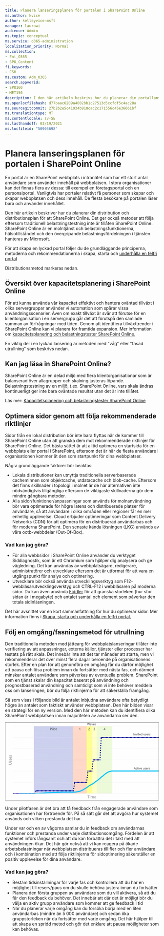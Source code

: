 ```yaml
---
title: Planera lanseringsplanen för portalen i SharePoint Online
ms.author: kvice
author: kelleyvice-msft
manager: laurawi
audience: Admin
ms.topic: conceptual
ms.service: o365-administration
localization_priority: Normal
ms.collection:
- Ent_O365
- SPO_Content
f1.keywords:
- CSH
ms.custom: Adm_O365
search.appverid:
- SPO160
- MET150
description: I den här artikeln beskrivs hur du planerar din portallansering i SharePoint Online och vilka åtgärder du kan vidta för att lanseringen ska lyckas
ms.openlocfilehash: d77baac6209a4002bb1c27513d5ccfdf5c4ac28a
ms.sourcegitcommit: 27b2b2e5c41934b918cac2c171556c45e36661bf
ms.translationtype: MT
ms.contentlocale: sv-SE
ms.lasthandoff: 03/19/2021
ms.locfileid: "50905698"
---
```

# <a name="planning-your-portal-launch-roll-out-plan-in-sharepoint-online"></a>Planera lanseringsplanen för portalen i SharePoint Online

En portal är en SharePoint webbplats i intranätet som har ett stort antal användare som använder innehåll på webbplatsen. I stora organisationer kan det finnas flera av dessa: till exempel en företagsportal och en personalportal. Vanligtvis har portaler relativt få personer som skapar och skapar webbplatsen och dess innehåll. De flesta besökare på portalen läser bara och använder innehållet.

Den här artikeln beskriver hur du planerar din distribution och distributionsplan för att SharePoint Online. Det ger också metoder att följa eftersom traditionell belastningstestning inte är tillåten SharePoint Online. SharePoint Online är en molntjänst och belastningsfunktionerna, hälsotillståndet och den övergripande belastningsfördelningen i tjänsten hanteras av Microsoft.

För att skapa en lyckad portal följer du de grundläggande principerna, metoderna och rekommendationerna i skapa, starta och [underhålla en felfri portal](/sharepoint/portal-health) 

Distributionsmetod markeras nedan.

## <a name="overview-of-capacity-planning-in-sharepoint-online"></a>Översikt över kapacitetsplanering i SharePoint Online
För att kunna använda vår kapacitet effektivt och hantera oväntad tillväxt i olika servergruppar använder vi automation som spårar vissa användningsscenarier. Även om exakt tillväxt är svår att förutse för en klientorganisation i en servergrupp går det att förutspå den samlade summan av förfrågningar med tiden. Genom att identifiera tillväxttrender i SharePoint Online kan vi planera för framtida expansion. Mer information om [kapacitetsplanering och belastningstester SharePoint Online.](capacity-planning-and-load-testing-sharepoint-online.md)

En viktig del i en lyckad lansering är metoden med "våg" eller "fasad utrullning" som beskrivs nedan. 

## <a name="can-i-load-test-sharepoint-online"></a>Kan jag läsa in SharePoint Online?
SharePoint Online är en delad miljö med flera klientorganisationar som är balanserad över allagrupper och skalning justeras löpande. Belastningstestning av en miljö, t.ex. SharePoint Online, vars skala ändras kontinuerligt ger inte bara oväntade resultat utan det är inte tillåtet. 

Läs mer: [Kapacitetsplanering och belastningstester SharePoint Online](capacity-planning-and-load-testing-sharepoint-online.md)

## <a name="optimize-pages-by-following-recommended-guidelines"></a>Optimera sidor genom att följa rekommenderade riktlinjer
Sidor från en lokal distribution bör inte bara flyttas när de kommer till SharePoint Online utan att granska dem mot rekommenderade riktlinjer för SharePoint Online. Det bästa sättet är att alltid optimera en startsida för en webbplats eller portal i SharePoint, eftersom det är här de flesta användare i organisationen kommer åt den som startpunkt för dina webbplatser.

Några grundläggande faktorer bör beaktas:
- Lokala distributioner kan utnyttja traditionella serverbaserade cacheminnen som objektcache, utdatacache och blob-cache. Eftersom det finns skillnader i topologi i molnet är de här alternativen inte nödvändigtvis tillgängliga eftersom de viktigaste skillnaderna gör dem mindre gångbara metoder.
- Alla sidor/funktioner/anpassningar som används för molnanvändning bör vara optimerade för högre latens och distribuerade platser för användare, så att användare i olika områden eller regioner får en mer enhetlig upplevelse. Cloud erbjuder optimeringar som Content Delivery Networks (CDN) för att optimera för en distribuerad användarbas och för moderna SharePoint. Den senaste kända lösningen (LKG) används av våra ootb-webbdelar (Out-Of-Box).

### <a name="what-to-do"></a>Vad kan jag göra?
 - För alla webbsidor i SharePoint Online [](./page-diagnostics-for-spo.md)använder du verktyget Siddiagnostik, som är ett Chromium som hjälper dig analysera och ge vägledning. Det kan användas av webbplatsägare, redigerare, administratörer och utvecklare eftersom det är utformat för att vara en utgångspunkt för analys och optimering.
 - Utvecklare bör också använda utvecklingsverktyg som F12-webbläsarutvecklingsverktyg och CTRL-F12 i webbläsaren på moderna sidor. Du kan även använda [Fiddler](https://www.telerik.com/download/fiddler) för att granska storleken (hur stor sidan är i megabyte) och antalet samtal och element som påverkar den totala sidinläsningen. 

Det här avsnittet var en kort sammanfattning för hur du optimerar sidor.  Mer information finns i [Skapa, starta och underhålla en felfri portal.](/sharepoint/portal-health)

## <a name="follow-a-wave--phased-roll-out-approach"></a>Följ en omgång/fasningsmetod för utrullning
Den traditionella metoden med jättearg för webbplatslanseringar tillåter inte verifiering av att anpassningar, externa källor, tjänster eller processer har testats på rätt skala. Det innebär inte att det tar månader att starta, men vi rekommenderar det över minst flera dagar beroende på organisationens storlek. Efter en plan för att genomföra en omgång får du därför möjlighet att pausa och lösa problem innan du fortsätter med nästa fas, och därmed minskar antalet användare som påverkas av eventuella problem. SharePoint som en tjänst skalar din kapacitet baserat på användning och prognostbaserad användning och samtidigt som vi inte behöver meddela oss om lanseringen, bör du följa riktlinjerna för att säkerställa framgång.
  
Så som visas i följande bild är antalet inbjudna användare ofta betydligt högre än antalet som faktiskt använder webbplatsen. Den här bilden visar en strategi för en ny version. Med den här metoden kan du identifiera olika SharePoint webbplatsen innan majoriteten av användarna ser den.
  
![Graph inbjudna och aktiva användare](../media/0bc14a20-9420-4986-b9b9-fbcd2c6e0fb9.png)
  
Under pilotfasen är det bra att få feedback från engagerade användare som organisationen har förtroende för. På så sätt går det att avgöra hur systemet används och vilken prestanda det har.
  
Under var och en av vågorna samlar du in feedback om användarnas funktioner och prestanda under varje distributionsomgång. Fördelen är att systemet införs långsamt och att du kan förbättra det i takt med att användningen ökar. Det här gör också att vi kan reagera på ökade arbetsbelastningar när webbplatsen distribueras till fler och fler användare och i kombination med att följa riktlinjerna för sidoptimering säkerställer en positiv upplevelse för dina användare.

### <a name="what-to-do"></a>Vad kan jag göra?
- Bestäm tidsinställningar för varje fas och kontrollera att du har en möjlighet till reserv/paus om du skulle behöva justera innan du fortsätter
- Planera den första gruppen av användare som du vill aktivera, så att du får den feedback du behöver. Det innebär att där det är möjligt bör du välja en aktiv grupp användare som kommer att ge feedback i tid
- När du planerar varje omgång kan du försöka börja med en liten användarbas (mindre än 5 000 användare) och sedan öka gruppstorleken när du fortsätter med varje omgång. Det här hjälper till att skapa en spridd metod och gör det enklare att pausa möjligheter som kan behövas.
